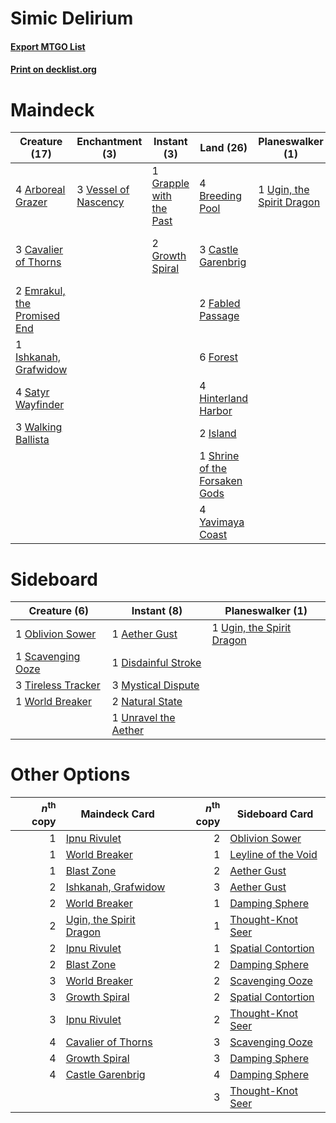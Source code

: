 # Simic Delirium

#### [Export MTGO List](../collection/Simic%20Delirium/Simic%20Delirium.txt)
#### [Print on decklist.org](http://decklist.org/?deckmain=4%09Arboreal%20Grazer%0A4%09Breeding%20Pool%0A3%09Castle%20Garenbrig%0A3%09Cavalier%20of%20Thorns%0A2%09Emrakul,%20the%20Promised%20End%0A2%09Fabled%20Passage%0A6%09Forest%0A1%09Grapple%20with%20the%20Past%0A2%09Growth%20Spiral%0A4%09Hinterland%20Harbor%0A1%09Ishkanah,%20Grafwidow%0A2%09Island%0A2%09Nissa's%20Pilgrimage%0A4%09Satyr%20Wayfinder%0A1%09Shrine%20of%20the%20Forsaken%20Gods%0A4%09Traverse%20the%20Ulvenwald%0A1%09Ugin,%20the%20Spirit%20Dragon%0A4%09Uro,%20Titan%20of%20Nature's%20Wrath%0A3%09Vessel%20of%20Nascency%0A3%09Walking%20Ballista%0A4%09Yavimaya%20Coast&deckside=1%09Aether%20Gust%0A1%09Disdainful%20Stroke%0A3%09Mystical%20Dispute%0A2%09Natural%20State%0A1%09Oblivion%20Sower%0A1%09Scavenging%20Ooze%0A3%09Tireless%20Tracker%0A1%09Ugin,%20the%20Spirit%20Dragon%0A1%09Unravel%20the%20Aether%0A1%09World%20Breaker)
# Maindeck

|                                            Creature (17)                                             |                                        Enchantment (3)                                        |                                           Instant (3)                                            |                                               Land (26)                                                |                                          Planeswalker (1)                                          |                                            Sorcery (6)                                            |         Unknown (4)          |
|------------------------------------------------------------------------------------------------------|-----------------------------------------------------------------------------------------------|--------------------------------------------------------------------------------------------------|--------------------------------------------------------------------------------------------------------|----------------------------------------------------------------------------------------------------|---------------------------------------------------------------------------------------------------|------------------------------|
|4 [Arboreal Grazer](http://gatherer.wizards.com/Pages/Card/Details.aspx?multiverseid=461076)          |3 [Vessel of Nascency](http://gatherer.wizards.com/Pages/Card/Details.aspx?multiverseid=442182)|1 [Grapple with the Past](http://gatherer.wizards.com/Pages/Card/Details.aspx?multiverseid=451103)|4 [Breeding Pool](http://gatherer.wizards.com/Pages/Card/Details.aspx?multiverseid=97088)               |1 [Ugin, the Spirit Dragon](http://gatherer.wizards.com/Pages/Card/Details.aspx?multiverseid=391948)|2 [Nissa's Pilgrimage](http://gatherer.wizards.com/Pages/Card/Details.aspx?multiverseid=433087)    |4 Uro, Titan of Nature's Wrath|
|3 [Cavalier of Thorns](http://gatherer.wizards.com/Pages/Card/Details.aspx?multiverseid=466921)       |                                                                                               |2 [Growth Spiral](http://gatherer.wizards.com/Pages/Card/Details.aspx?multiverseid=457322)        |3 [Castle Garenbrig](http://gatherer.wizards.com/Pages/Card/Details.aspx?multiverseid=473202)           |                                                                                                    |4 [Traverse the Ulvenwald](http://gatherer.wizards.com/Pages/Card/Details.aspx?multiverseid=409998)|                              |
|2 [Emrakul, the Promised End](http://gatherer.wizards.com/Pages/Card/Details.aspx?multiverseid=414295)|                                                                                               |                                                                                                  |2 [Fabled Passage](http://gatherer.wizards.com/Pages/Card/Details.aspx?multiverseid=473206)             |                                                                                                    |                                                                                                   |                              |
|1 [Ishkanah, Grafwidow](http://gatherer.wizards.com/Pages/Card/Details.aspx?multiverseid=414463)      |                                                                                               |                                                                                                  |6 [Forest](http://gatherer.wizards.com/Pages/Card/Details.aspx?multiverseid=439860)                     |                                                                                                    |                                                                                                   |                              |
|4 [Satyr Wayfinder](http://gatherer.wizards.com/Pages/Card/Details.aspx?multiverseid=378508)          |                                                                                               |                                                                                                  |4 [Hinterland Harbor](http://gatherer.wizards.com/Pages/Card/Details.aspx?multiverseid=443128)          |                                                                                                    |                                                                                                   |                              |
|3 [Walking Ballista](http://gatherer.wizards.com/Pages/Card/Details.aspx?multiverseid=423848)         |                                                                                               |                                                                                                  |2 [Island](http://gatherer.wizards.com/Pages/Card/Details.aspx?multiverseid=439857)                     |                                                                                                    |                                                                                                   |                              |
|                                                                                                      |                                                                                               |                                                                                                  |1 [Shrine of the Forsaken Gods](http://gatherer.wizards.com/Pages/Card/Details.aspx?multiverseid=402034)|                                                                                                    |                                                                                                   |                              |
|                                                                                                      |                                                                                               |                                                                                                  |4 [Yavimaya Coast](http://gatherer.wizards.com/Pages/Card/Details.aspx?multiverseid=129810)             |                                                                                                    |                                                                                                   |                              |


# Sideboard

|                                        Creature (6)                                         |                                          Instant (8)                                          |                                          Planeswalker (1)                                          |
|---------------------------------------------------------------------------------------------|-----------------------------------------------------------------------------------------------|----------------------------------------------------------------------------------------------------|
|1 [Oblivion Sower](http://gatherer.wizards.com/Pages/Card/Details.aspx?multiverseid=401972)  |1 [Aether Gust](http://gatherer.wizards.com/Pages/Card/Details.aspx?multiverseid=466796)       |1 [Ugin, the Spirit Dragon](http://gatherer.wizards.com/Pages/Card/Details.aspx?multiverseid=391948)|
|1 [Scavenging Ooze](http://gatherer.wizards.com/Pages/Card/Details.aspx?multiverseid=420783) |1 [Disdainful Stroke](http://gatherer.wizards.com/Pages/Card/Details.aspx?multiverseid=420705) |                                                                                                    |
|3 [Tireless Tracker](http://gatherer.wizards.com/Pages/Card/Details.aspx?multiverseid=409997)|3 [Mystical Dispute](http://gatherer.wizards.com/Pages/Card/Details.aspx?multiverseid=473020)  |                                                                                                    |
|1 [World Breaker](http://gatherer.wizards.com/Pages/Card/Details.aspx?multiverseid=407636)   |2 [Natural State](http://gatherer.wizards.com/Pages/Card/Details.aspx?multiverseid=407646)     |                                                                                                    |
|                                                                                             |1 [Unravel the Aether](http://gatherer.wizards.com/Pages/Card/Details.aspx?multiverseid=378515)|                                                                                                    |


# Other Options

|*n*<sup>th</sup> copy|                                          Maindeck Card                                           |*n*<sup>th</sup> copy|                                        Sideboard Card                                        |
|--------------------:|--------------------------------------------------------------------------------------------------|--------------------:|----------------------------------------------------------------------------------------------|
|                    1|[Ipnu Rivulet](http://gatherer.wizards.com/Pages/Card/Details.aspx?multiverseid=430869)           |                    2|[Oblivion Sower](http://gatherer.wizards.com/Pages/Card/Details.aspx?multiverseid=401972)     |
|                    1|[World Breaker](http://gatherer.wizards.com/Pages/Card/Details.aspx?multiverseid=407636)          |                    1|[Leyline of the Void](http://gatherer.wizards.com/Pages/Card/Details.aspx?multiverseid=107682)|
|                    1|[Blast Zone](http://gatherer.wizards.com/Pages/Card/Details.aspx?multiverseid=461171)             |                    2|[Aether Gust](http://gatherer.wizards.com/Pages/Card/Details.aspx?multiverseid=466796)        |
|                    2|[Ishkanah, Grafwidow](http://gatherer.wizards.com/Pages/Card/Details.aspx?multiverseid=414463)    |                    3|[Aether Gust](http://gatherer.wizards.com/Pages/Card/Details.aspx?multiverseid=466796)        |
|                    2|[World Breaker](http://gatherer.wizards.com/Pages/Card/Details.aspx?multiverseid=407636)          |                    1|[Damping Sphere](http://gatherer.wizards.com/Pages/Card/Details.aspx?multiverseid=443101)     |
|                    2|[Ugin, the Spirit Dragon](http://gatherer.wizards.com/Pages/Card/Details.aspx?multiverseid=391948)|                    1|[Thought-Knot Seer](http://gatherer.wizards.com/Pages/Card/Details.aspx?multiverseid=407519)  |
|                    2|[Ipnu Rivulet](http://gatherer.wizards.com/Pages/Card/Details.aspx?multiverseid=430869)           |                    1|[Spatial Contortion](http://gatherer.wizards.com/Pages/Card/Details.aspx?multiverseid=407518) |
|                    2|[Blast Zone](http://gatherer.wizards.com/Pages/Card/Details.aspx?multiverseid=461171)             |                    2|[Damping Sphere](http://gatherer.wizards.com/Pages/Card/Details.aspx?multiverseid=443101)     |
|                    3|[World Breaker](http://gatherer.wizards.com/Pages/Card/Details.aspx?multiverseid=407636)          |                    2|[Scavenging Ooze](http://gatherer.wizards.com/Pages/Card/Details.aspx?multiverseid=420783)    |
|                    3|[Growth Spiral](http://gatherer.wizards.com/Pages/Card/Details.aspx?multiverseid=457322)          |                    2|[Spatial Contortion](http://gatherer.wizards.com/Pages/Card/Details.aspx?multiverseid=407518) |
|                    3|[Ipnu Rivulet](http://gatherer.wizards.com/Pages/Card/Details.aspx?multiverseid=430869)           |                    2|[Thought-Knot Seer](http://gatherer.wizards.com/Pages/Card/Details.aspx?multiverseid=407519)  |
|                    4|[Cavalier of Thorns](http://gatherer.wizards.com/Pages/Card/Details.aspx?multiverseid=466921)     |                    3|[Scavenging Ooze](http://gatherer.wizards.com/Pages/Card/Details.aspx?multiverseid=420783)    |
|                    4|[Growth Spiral](http://gatherer.wizards.com/Pages/Card/Details.aspx?multiverseid=457322)          |                    3|[Damping Sphere](http://gatherer.wizards.com/Pages/Card/Details.aspx?multiverseid=443101)     |
|                    4|[Castle Garenbrig](http://gatherer.wizards.com/Pages/Card/Details.aspx?multiverseid=473202)       |                    4|[Damping Sphere](http://gatherer.wizards.com/Pages/Card/Details.aspx?multiverseid=443101)     |
|                     |                                                                                                  |                    3|[Thought-Knot Seer](http://gatherer.wizards.com/Pages/Card/Details.aspx?multiverseid=407519)  |

